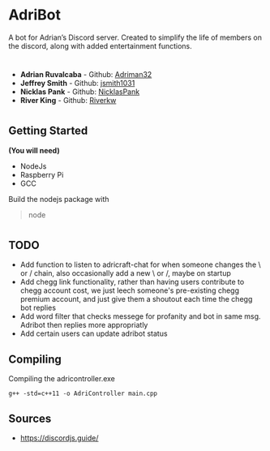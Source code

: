 # AdriBot
A bot for Adrian’s Discord server. Created to simplify the life of members on the discord, along with added entertainment functions.
#
* **Adrian Ruvalcaba** - Github: [Adriman32](https://github.com/Adriman32)
* **Jeffrey Smith** - Github: [jsmith1031](https://github.com/jsmith1031)
* **Nicklas Pank** - Github: [NicklasPank](https://github.com/NicklasPank)
* **River King** - Github: [Riverkw](https://github.com/Riverkw)
#
## Getting Started
**(You will need)**

* NodeJs
* Raspberry Pi
* GCC

Build the nodejs package with
>node
#
## TODO

* Add function to listen to adricraft-chat for when someone changes the \ or / chain, also occasionally add a new \ or /, maybe on startup
* Add chegg link functionality, rather than having users contribute to chegg account cost, we just leech someone's pre-existing chegg premium account, and just give them a shoutout each time the chegg bot replies
* Add word filter that checks messege for profanity and bot in same msg. Adribot then replies more appropriatly
* Add certain users can update adribot status

## Compiling
Compiling the adricontroller.exe
```
g++ -std=c++11 -o AdriController main.cpp
```

## Sources

* https://discordjs.guide/

